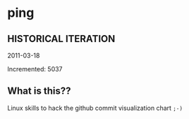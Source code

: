 # ping

## HISTORICAL ITERATION
2011-03-18

Incremented: 5037

## What is this?? 
Linux skills to hack the github commit visualization chart `;-)`
